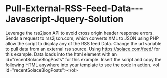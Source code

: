# Pull-External-RSS-Feed-Data---Javascript-Jquery-Solution
Leverage the rss2json API to avoid cross origin header response errors. Sends a request to rss2json.com, which converts XML to JSON using PHP allow the script to display any of the RSS feed Data. Change the url variable to pull data from an external rss source. Using https://solace.com/feed/ for this example.  Data loads into the html element with an id="recentSolaceBlogPosts" for this example. Insert the script and copy the following HTML anywhere into your template to see the code in action. &lt;ol id="recentSolaceBlogPosts">&lt;/ol> 
